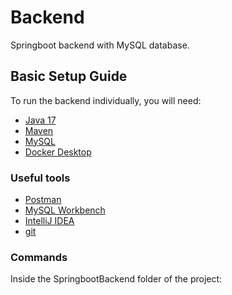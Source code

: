 # Backend

Springboot backend with MySQL database.

## Basic Setup Guide

To run the backend individually, you will need:

- [Java 17](https://www.oracle.com/java/technologies/javase-jdk17-downloads.html)
- [Maven](https://maven.apache.org/download.cgi)
- [MySQL](https://dev.mysql.com/downloads/mysql/)
- [Docker Desktop](https://www.docker.com/products/docker-desktop/)

### Useful tools

- [Postman](https://www.postman.com/downloads/)
- [MySQL Workbench](https://dev.mysql.com/downloads/workbench/)
- [IntelliJ IDEA](https://www.jetbrains.com/idea/download/)
- [git](https://git-scm.com/downloads)


### Commands

Inside the SpringbootBackend folder of the project:

```bash
```

```bash
```

